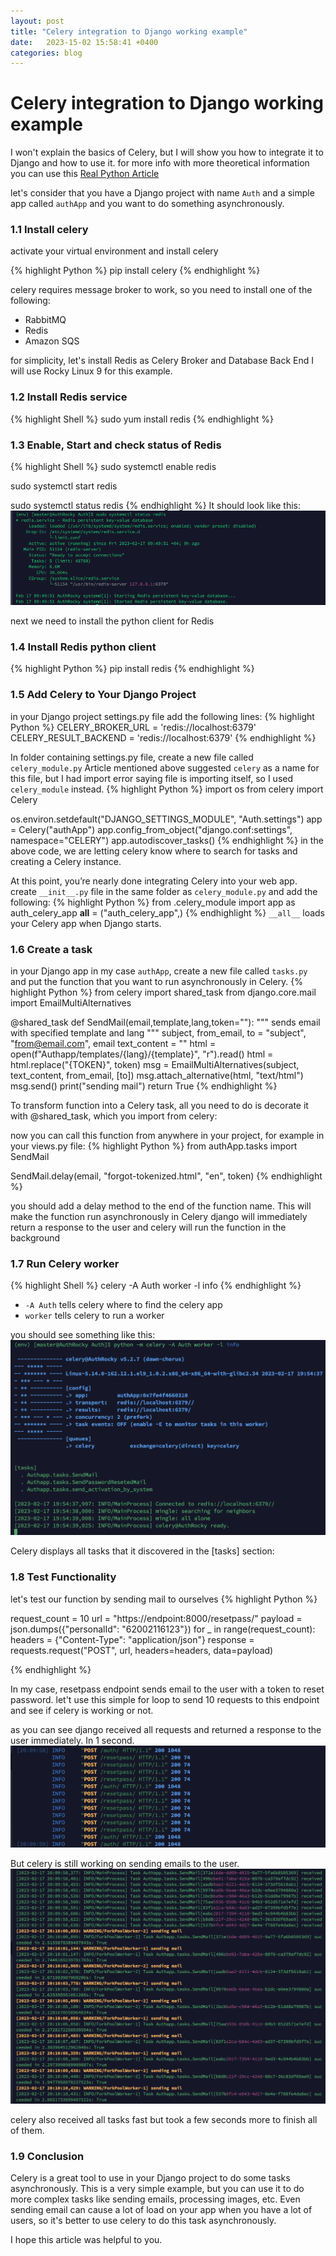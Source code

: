 ```yaml
---
layout: post
title: "Celery integration to Django working example"
date:   2023-15-02 15:58:41 +0400
categories: blog
---
```

# Celery integration to Django working example

I won't explain the basics of Celery, but I will show you how to integrate it to Django and how to use it.
for more info with more theoretical information you can use this [Real Python Article](https://realpython.com/asynchronous-tasks-with-django-and-celery/)

let's consider that you have a Django project with name `Auth` and a simple app called `authApp` and you want to do something asynchronously.

### 1.1 Install celery
activate your virtual environment and install celery

{% highlight Python %}
pip install celery
{% endhighlight %}

celery requires message broker to work, so you need to install one of the following:
- RabbitMQ
- Redis
- Amazon SQS

for simplicity, let's install Redis as Celery Broker and Database Back End
I will use Rocky Linux 9 for this example. 
### 1.2 Install Redis service
{% highlight Shell %}
sudo yum install redis
{% endhighlight %}

### 1.3 Enable, Start and check status of Redis
{% highlight Shell %}
sudo systemctl enable redis

sudo systemctl start redis

sudo systemctl status redis
{% endhighlight %}
It should look like this:
![redis_status.png](../img/redis_status.png)

next we need to install the python client for Redis
### 1.4 Install Redis python client
{% highlight Python %}
pip install redis
{% endhighlight %}

### 1.5 Add Celery to Your Django Project
in your Django project settings.py file add the following lines:
{% highlight Python %}
CELERY_BROKER_URL = 'redis://localhost:6379'
CELERY_RESULT_BACKEND = 'redis://localhost:6379'
{% endhighlight %}

In folder containing settings.py file, create a new file called `celery_module.py`
Article mentioned above suggested `celery` as a name for this file, but I had import error saying file is importing itself, so I used `celery_module` instead.
{% highlight Python %}
import os
from celery import Celery

os.environ.setdefault("DJANGO_SETTINGS_MODULE", "Auth.settings")
app = Celery("authApp")
app.config_from_object("django.conf:settings", namespace="CELERY")
app.autodiscover_tasks()
{% endhighlight %}
in the above code, we are letting celery know where to search for tasks and creating a Celery instance.

At this point, you’re nearly done integrating Celery into your web app. 
create `__init__.py` file in the same folder as `celery_module.py` and add the following:
{% highlight Python %}
from .celery_module import app as auth_celery_app
__all__ = ("auth_celery_app",)
{% endhighlight %}
`__all__` loads your Celery app when Django starts.


### 1.6 Create a task
in your Django app in my case `authApp`, create a new file called `tasks.py`
and put the function that you want to run asynchronously in Celery.
{% highlight Python %}
from celery import shared_task
from django.core.mail import EmailMultiAlternatives

@shared_task
def SendMail(email,template,lang,token=""):
    """
    sends email with specified template and lang
    """
    subject, from_email, to = "subject", "from@email.com", email
    text_content = ""
    html = open(f"Authapp/templates/{lang}/{template}", "r").read()
    html = html.replace("{TOKEN}", token)
    msg = EmailMultiAlternatives(subject, text_content, from_email, [to])
    msg.attach_alternative(html, "text/html")
    msg.send()
    print("sending mail")
    return True
{% endhighlight %}


To transform function into a Celery task, all you need to do is decorate it with @shared_task, which you import from celery:

now you can call this function from anywhere in your project, for example in your views.py file:
{% highlight Python %}
from authApp.tasks import SendMail

SendMail.delay(email, "forgot-tokenized.html", "en", token)
{% endhighlight %}


you should add a delay method to the end of the function name.
This will make the function run asynchronously in Celery
django will immediately return a response to the user
and celery will run the function in the background


### 1.7 Run Celery worker 
{% highlight Shell %}
celery -A Auth worker -l info
{% endhighlight %}
- `-A Auth` tells celery where to find the celery app
- `worker` tells celery to run a worker

you should see something like this:
![celery_worker.png](../img/celery_worker.png)

Celery displays all tasks that it discovered in the [tasks] section:


### 1.8 Test Functionality
let's test our function by sending mail to ourselves
{% highlight Python %}

request_count = 10
url = "https://endpoint:8000/resetpass/"
payload = json.dumps({"personalId": "62002116123"})
for _ in range(request_count):
    headers = {"Content-Type": "application/json"}
    response = requests.request("POST", url, headers=headers, data=payload)

{% endhighlight %}

In my case, resetpass endpoint sends email to the user with a token to reset password.
let't use this simple for loop to send 10 requests to this endpoint and see if celery is working or not.

as you can see django received all requests and returned a response to the user immediately. In 1 second.
![django_log.png](../img/django_log.png)

But celery is still working on sending emails to the user.
![celery_log.png](../img/celery_log.png)

celery also received all tasks fast but took a few seconds more to finish all of them.

### 1.9 Conclusion
Celery is a great tool to use in your Django project to do some tasks asynchronously.
This is a very simple example, but you can use it to do more complex tasks like sending emails, processing images, etc.
Even sending email can cause a lot of load on your app when you have a lot of users, so it's better to use celery to do this task asynchronously.

I hope this article was helpful to you.





